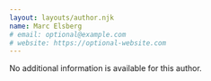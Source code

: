 ```yaml
---
layout: layouts/author.njk
name: Marc Elsberg
# email: optional@example.com
# website: https://optional-website.com
---
```

No additional information is available for this author.
